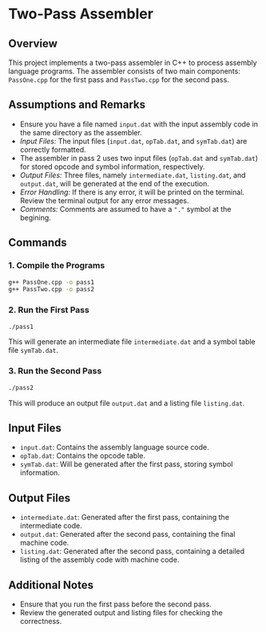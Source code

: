 # Two-Pass Assembler

## Overview

This project implements a two-pass assembler in C++ to process assembly language programs. The assembler consists of two main components: `PassOne.cpp` for the first pass and `PassTwo.cpp` for the second pass.

## Assumptions and Remarks

- Ensure you have a file named `input.dat` with the input assembly code in the same directory as the assembler.
- *Input Files:* The input files (`input.dat`, `opTab.dat`, and `symTab.dat`) are correctly formatted.
- The assembler in pass 2 uses two input files (`opTab.dat` and `symTab.dat`) for stored opcode and symbol information, respectively.
- *Output Files:* Three files, namely `intermediate.dat`, `listing.dat`, and `output.dat`, will be generated at the end of the execution.
- *Error Handling:* If there is any error, it will be printed on the terminal. Review the terminal output for any error messages.
- *Comments:* Comments are assumed to have a `"."` symbol at the begining.


## Commands

### 1. Compile the Programs

```bash
g++ PassOne.cpp -o pass1
g++ PassTwo.cpp -o pass2
```

### 2. Run the First Pass

```bash
./pass1
```

This will generate an intermediate file `intermediate.dat` and a symbol table file `symTab.dat`.

### 3. Run the Second Pass

```bash
./pass2
```

This will produce an output file `output.dat` and a listing file `listing.dat`.

## Input Files

- `input.dat`: Contains the assembly language source code.
- `opTab.dat`: Contains the opcode table.
- `symTab.dat`: Will be generated after the first pass, storing symbol information.

## Output Files

- `intermediate.dat`: Generated after the first pass, containing the intermediate code.
- `output.dat`: Generated after the second pass, containing the final machine code.
- `listing.dat`: Generated after the second pass, containing a detailed listing of the assembly code with machine code.

## Additional Notes

- Ensure that you run the first pass before the second pass.
- Review the generated output and listing files for checking the correctness.